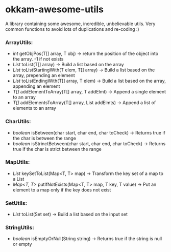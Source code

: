 # okkam-awesome-utils

A library containing some awesome, incredible, unbelievable utils. Very common functions to avoid lots of duplications and re-coding :)

### ArrayUtils:

+ *int* getObjPos(T[] array, T obj) -> return the position of the object into the array. -1 if not exists
+ *List<T>* toList(T[] array) -> Build a list based on the array
+ *List<T>* toListStartingWith(T elem, T[] array) -> Build a list based on the array, prepending an element
+ *List<T>* toListEndingWith(T[] array, T elem) -> Build a list based on the array, appending an element
+ *T[]* addElementToArray(T[] array, T addElmt) -> Append a single element to an array
+ *T[]* addElementsToArray(T[] array, List<T> addElmts) -> Append a list of elements to an array

### CharUtils:

+ *boolean* isBetween(char start, char end, char toCheck) -> Returns true if the char is between the range
+ *boolean* isStrinctBetween(char start, char end, char toCheck) -> Returns true if the char is strict between the range

### MapUtils:

+ *List<T>* keySetToList(Map<T, T> map) -> Transform the key set of a map to a List
+ *Map<T, T>* putIfNotExists(Map<T, T> map, T key, T value) -> Put an element to a map only if the key does not exist

### SetUtils:

+ *List<T>* toList(Set<T> set) -> Build a list based on the input set

### StringUtils:

+ *boolean* isEmptyOrNull(String string) -> Returns true if the string is null or empty

